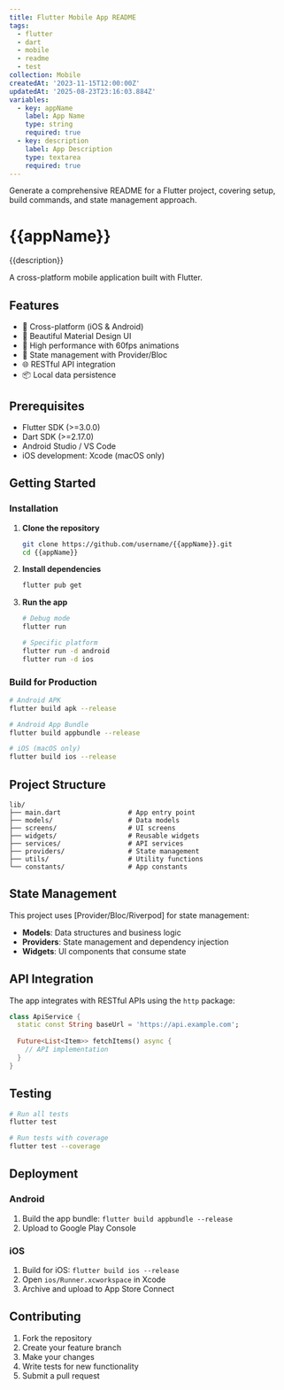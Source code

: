```yaml
---
title: Flutter Mobile App README
tags:
  - flutter
  - dart
  - mobile
  - readme
  - test
collection: Mobile
createdAt: '2023-11-15T12:00:00Z'
updatedAt: '2025-08-23T23:16:03.884Z'
variables:
  - key: appName
    label: App Name
    type: string
    required: true
  - key: description
    label: App Description
    type: textarea
    required: true
---
```


Generate a comprehensive README for a Flutter project, covering setup, build commands, and state management approach.

# {{appName}}

{{description}}

A cross-platform mobile application built with Flutter.

## Features

- 📱 Cross-platform (iOS & Android)
- 🎨 Beautiful Material Design UI
- 🚀 High performance with 60fps animations
- 🔄 State management with Provider/Bloc
- 🌐 RESTful API integration
- 📦 Local data persistence

## Prerequisites

- Flutter SDK (>=3.0.0)
- Dart SDK (>=2.17.0)
- Android Studio / VS Code
- iOS development: Xcode (macOS only)

## Getting Started

### Installation

1. **Clone the repository**
   ```bash
   git clone https://github.com/username/{{appName}}.git
   cd {{appName}}
   ```

2. **Install dependencies**
   ```bash
   flutter pub get
   ```

3. **Run the app**
   ```bash
   # Debug mode
   flutter run

   # Specific platform
   flutter run -d android
   flutter run -d ios
   ```

### Build for Production

```bash
# Android APK
flutter build apk --release

# Android App Bundle
flutter build appbundle --release

# iOS (macOS only)
flutter build ios --release
```

## Project Structure

```
lib/
├── main.dart                 # App entry point
├── models/                   # Data models
├── screens/                  # UI screens
├── widgets/                  # Reusable widgets
├── services/                 # API services
├── providers/                # State management
├── utils/                    # Utility functions
└── constants/                # App constants
```

## State Management

This project uses [Provider/Bloc/Riverpod] for state management:

- **Models**: Data structures and business logic
- **Providers**: State management and dependency injection
- **Widgets**: UI components that consume state

## API Integration

The app integrates with RESTful APIs using the `http` package:

```dart
class ApiService {
  static const String baseUrl = 'https://api.example.com';
  
  Future<List<Item>> fetchItems() async {
    // API implementation
  }
}
```

## Testing

```bash
# Run all tests
flutter test

# Run tests with coverage
flutter test --coverage
```

## Deployment

### Android
1. Build the app bundle: `flutter build appbundle --release`
2. Upload to Google Play Console

### iOS
1. Build for iOS: `flutter build ios --release`
2. Open `ios/Runner.xcworkspace` in Xcode
3. Archive and upload to App Store Connect

## Contributing

1. Fork the repository
2. Create your feature branch
3. Make your changes
4. Write tests for new functionality
5. Submit a pull request
